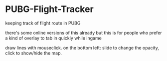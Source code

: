 # PUBG-Flight-Tracker
keeping track of flight route in PUBG

there's some online versions of this already but this is for people who prefer a kind of overlay to tab in quickly while ingame

draw lines with mouseclick. on the bottom left: slide to change the opacity, click to show/hide the map.
